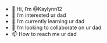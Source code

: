 - 👋 Hi, I’m @Kaylynn12
- 👀 I’m interested ur dad
- 🌱 I’m currently learning ur dad
- 💞️ I’m looking to collaborate on ur dad
- 📫 How to reach me ur dad

<!---
Kaylynn12/Kaylynn12 is a ✨ special ✨ repository because its `README.md` (this file) appears on your GitHub profile.
You can click the Preview link to take a look at your changes.
--->
